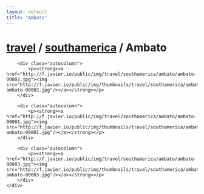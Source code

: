 ```yaml
---
layout: default
title: "Ambato"
---
```


<h1 class="page" style="padding-left:0%;"><a href="/travel.html">travel</a> / <a href="/travel/southamerica.html">southamerica</a> / Ambato</h1>
<div class="page">
    <div class="autowide">
        <div class="autocolumn">
        </div>

        <div class="autocolumn">
            <p><strong><a href="http://f.javier.io/public/img/travel/southamerica/ambato/ambato-00002.jpg"><img src="http://f.javier.io/public/img/thumbnails/travel/southamerica/ambato/thumbnail-ambato-00002.jpg"/></a></strong></p>
        </div>

        <div class="autocolumn">
            <p><strong><a href="http://f.javier.io/public/img/travel/southamerica/ambato/ambato-00001.jpg"><img src="http://f.javier.io/public/img/thumbnails/travel/southamerica/ambato/thumbnail-ambato-00001.jpg"/></a></strong></p>
        </div>

        <div class="autocolumn">
            <p><strong><a href="http://f.javier.io/public/img/travel/southamerica/ambato/ambato-00003.jpg"><img src="http://f.javier.io/public/img/thumbnails/travel/southamerica/ambato/thumbnail-ambato-00003.jpg"/></a></strong></p>
        </div>
    </div>
</div>
